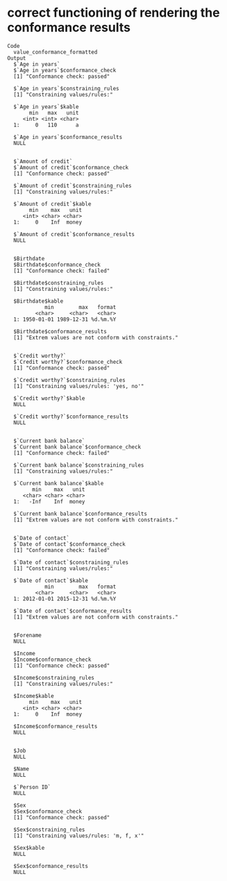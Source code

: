 # correct functioning of rendering the conformance results

    Code
      value_conformance_formatted
    Output
      $`Age in years`
      $`Age in years`$conformance_check
      [1] "Conformance check: passed"
      
      $`Age in years`$constraining_rules
      [1] "Constraining values/rules:"
      
      $`Age in years`$kable
           min   max   unit
         <int> <int> <char>
      1:     0   110      a
      
      $`Age in years`$conformance_results
      NULL
      
      
      $`Amount of credit`
      $`Amount of credit`$conformance_check
      [1] "Conformance check: passed"
      
      $`Amount of credit`$constraining_rules
      [1] "Constraining values/rules:"
      
      $`Amount of credit`$kable
           min    max   unit
         <int> <char> <char>
      1:     0    Inf  money
      
      $`Amount of credit`$conformance_results
      NULL
      
      
      $Birthdate
      $Birthdate$conformance_check
      [1] "Conformance check: failed"
      
      $Birthdate$constraining_rules
      [1] "Constraining values/rules:"
      
      $Birthdate$kable
                min        max   format
             <char>     <char>   <char>
      1: 1950-01-01 1989-12-31 %d.%m.%Y
      
      $Birthdate$conformance_results
      [1] "Extrem values are not conform with constraints."
      
      
      $`Credit worthy?`
      $`Credit worthy?`$conformance_check
      [1] "Conformance check: passed"
      
      $`Credit worthy?`$constraining_rules
      [1] "Constraining values/rules: 'yes, no'"
      
      $`Credit worthy?`$kable
      NULL
      
      $`Credit worthy?`$conformance_results
      NULL
      
      
      $`Current bank balance`
      $`Current bank balance`$conformance_check
      [1] "Conformance check: failed"
      
      $`Current bank balance`$constraining_rules
      [1] "Constraining values/rules:"
      
      $`Current bank balance`$kable
            min    max   unit
         <char> <char> <char>
      1:   -Inf    Inf  money
      
      $`Current bank balance`$conformance_results
      [1] "Extrem values are not conform with constraints."
      
      
      $`Date of contact`
      $`Date of contact`$conformance_check
      [1] "Conformance check: failed"
      
      $`Date of contact`$constraining_rules
      [1] "Constraining values/rules:"
      
      $`Date of contact`$kable
                min        max   format
             <char>     <char>   <char>
      1: 2012-01-01 2015-12-31 %d.%m.%Y
      
      $`Date of contact`$conformance_results
      [1] "Extrem values are not conform with constraints."
      
      
      $Forename
      NULL
      
      $Income
      $Income$conformance_check
      [1] "Conformance check: passed"
      
      $Income$constraining_rules
      [1] "Constraining values/rules:"
      
      $Income$kable
           min    max   unit
         <int> <char> <char>
      1:     0    Inf  money
      
      $Income$conformance_results
      NULL
      
      
      $Job
      NULL
      
      $Name
      NULL
      
      $`Person ID`
      NULL
      
      $Sex
      $Sex$conformance_check
      [1] "Conformance check: passed"
      
      $Sex$constraining_rules
      [1] "Constraining values/rules: 'm, f, x'"
      
      $Sex$kable
      NULL
      
      $Sex$conformance_results
      NULL
      
      

